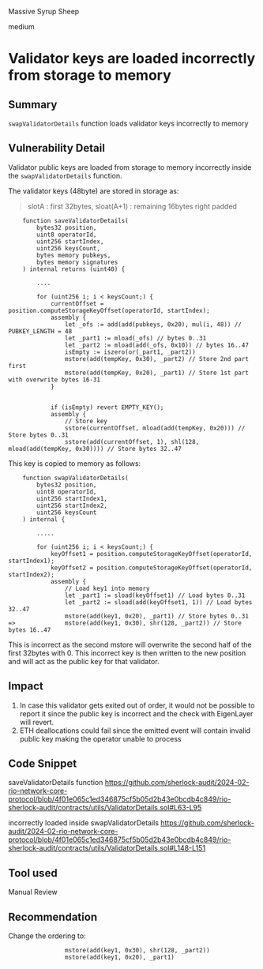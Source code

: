Massive Syrup Sheep

medium

# Validator keys are loaded incorrectly from storage to memory

## Summary
`swapValidatorDetails` function loads validator keys incorrectly to memory

## Vulnerability Detail
Validator public keys are loaded from storage to memory incorrectly inside the `swapValidatorDetails` function.

The validator keys (48byte) are stored in storage as:
> slotA : first 32bytes, sloat(A+1) : remaining 16bytes right padded

```solidity
    function saveValidatorDetails(
        bytes32 position,
        uint8 operatorId,
        uint256 startIndex,
        uint256 keysCount,
        bytes memory pubkeys,
        bytes memory signatures
    ) internal returns (uint40) {
        
        ....

        for (uint256 i; i < keysCount;) {
            currentOffset = position.computeStorageKeyOffset(operatorId, startIndex);
            assembly {
                let _ofs := add(add(pubkeys, 0x20), mul(i, 48)) // PUBKEY_LENGTH = 48
                let _part1 := mload(_ofs) // bytes 0..31
                let _part2 := mload(add(_ofs, 0x10)) // bytes 16..47
                isEmpty := iszero(or(_part1, _part2))
                mstore(add(tempKey, 0x30), _part2) // Store 2nd part first
                mstore(add(tempKey, 0x20), _part1) // Store 1st part with overwrite bytes 16-31
            }


            if (isEmpty) revert EMPTY_KEY();
            assembly {
                // Store key
                sstore(currentOffset, mload(add(tempKey, 0x20))) // Store bytes 0..31
                sstore(add(currentOffset, 1), shl(128, mload(add(tempKey, 0x30)))) // Store bytes 32..47
```

This key is copied to memory as follows:

```solidity
    function swapValidatorDetails(
        bytes32 position,
        uint8 operatorId,
        uint256 startIndex1,
        uint256 startIndex2,
        uint256 keysCount
    ) internal {
        
        .....

        for (uint256 i; i < keysCount;) {
            keyOffset1 = position.computeStorageKeyOffset(operatorId, startIndex1);
            keyOffset2 = position.computeStorageKeyOffset(operatorId, startIndex2);
            assembly {
                // Load key1 into memory
                let _part1 := sload(keyOffset1) // Load bytes 0..31
                let _part2 := sload(add(keyOffset1, 1)) // Load bytes 32..47
                mstore(add(key1, 0x20), _part1) // Store bytes 0..31
=>              mstore(add(key1, 0x30), shr(128, _part2)) // Store bytes 16..47
```

This is incorrect as the second mstore will overwrite the second half of the first 32bytes with 0.
This incorrect key is then written to the new position and will act as the public key for that validator. 

## Impact
1. In case this validator gets exited out of order, it would not be possible to report it since the public key is incorrect and the check with EigenLayer will revert. 
2. ETH deallocations could fail since the emitted event will contain invalid public key making the operator unable to process

## Code Snippet
saveValidatorDetails function
https://github.com/sherlock-audit/2024-02-rio-network-core-protocol/blob/4f01e065c1ed346875cf5b05d2b43e0bcdb4c849/rio-sherlock-audit/contracts/utils/ValidatorDetails.sol#L63-L95

incorrectly loaded inside swapValidatorDetails
https://github.com/sherlock-audit/2024-02-rio-network-core-protocol/blob/4f01e065c1ed346875cf5b05d2b43e0bcdb4c849/rio-sherlock-audit/contracts/utils/ValidatorDetails.sol#L148-L151

## Tool used

Manual Review

## Recommendation
Change the ordering to:
```solidity
                mstore(add(key1, 0x30), shr(128, _part2))
                mstore(add(key1, 0x20), _part1)
```